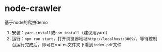 # node-crawler

基于node的爬虫demo

1. 安装：`yarn install`或`npm install`（建议用yarn）
2. 运行：`npm run start`，打开浏览器地址`http://localhost:3009/`，等待控制台运行完成后，即可在routes文件夹下看到`index.pdf`文件
